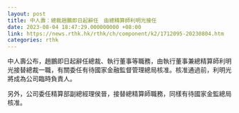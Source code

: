 ```yaml
---
layout: post
title: 中人壽：總裁趙鵬即日起辭任　由總精算師利明光接任
date: 2023-08-04 18:47:29.000000000 +08:00
link: https://news.rthk.hk/rthk/ch/component/k2/1712095-20230804.htm
categories: rthk
---
```


中人壽公布，趙鵬即日起辭任總裁、執行董事等職務，由執行董事兼總精算師利明光接替總裁一職，有關委任有待國家金融監督管理總局核准。核准通過前，利明光將成為公司臨時負責人。

另外，公司委任精算部副總經理侯晉，接替總精算師職務，同樣有待國家金監總局核准。
